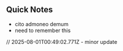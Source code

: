 ## Quick Notes

- cito admoneo demum
- need to remember this

// 2025-08-01T00:49:02.771Z - minor update